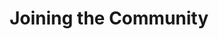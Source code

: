 ---
id: join
title: Joining the Community
sidebar_label: Joining the Community
custom_edit_url: https://github.com/microsoft/fast-dna/edit/master/sites/website/src/docs/community/join.md
---